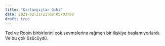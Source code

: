 ```yaml
---
title: "Kırlangıçlar Gibi"
date: 2021-02-21T21:08:05+03:00
draft: true
---
```

Ted ve Robin birbirlerini çok sevmelerine rağmen bir ilişkiye başlamıyorlardı. Ve bu çok üzücüydü.

